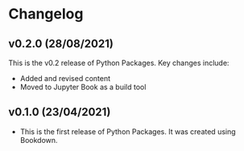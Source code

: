 # Changelog

<!--next-version-placeholder-->

## v0.2.0 (28/08/2021)

This is the v0.2 release of Python Packages. Key changes include:

- Added and revised content
- Moved to Jupyter Book as a build tool

## v0.1.0 (23/04/2021)

- This is the first release of Python Packages. It was created using Bookdown.

